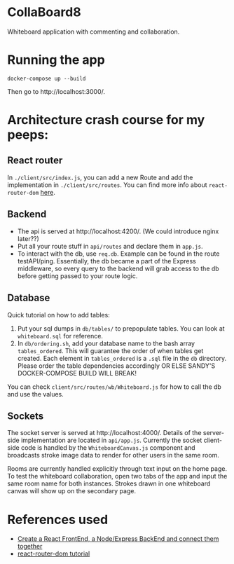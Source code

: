 # CollaBoard8

Whiteboard application with commenting and collaboration.

# Running the app

    docker-compose up --build

Then go to http://localhost:3000/.

# Architecture crash course for my peeps:

## React router

In `./client/src/index.js`, you can add a new Route and add the implementation in `./client/src/routes`. You can find more info about `react-router-dom` [here](https://github.com/remix-run/react-router/blob/main/docs/getting-started/tutorial.md).

## Backend

- The api is served at http://localhost:4200/. (We could introduce nginx later??)
- Put all your route stuff in `api/routes` and declare them in `app.js`.
- To interact with the db, use `req.db`. Example can be found in the route testAPI/ping. Essentially, the db became a part of the Express middleware, so every query to the backend will grab access to the db before getting passed to your route logic.

## Database

Quick tutorial on how to add tables:

1. Put your sql dumps in `db/tables/` to prepopulate tables. You can look at `whiteboard.sql` for reference.
2. In `db/ordering.sh`, add your database name to the bash array `tables_ordered`. This will guarantee the order of when tables get created. Each element in `tables_ordered` is a `.sql` file in the `db` directory. Please order the table dependencies accordingly OR ELSE SANDY'S DOCKER-COMPOSE BUILD WILL BREAK!

You can check `client/src/routes/wb/Whiteboard.js` for how to call the db and use the values.

## Sockets

The socket server is served at http://localhost:4000/. Details of the server-side implementation are located in `api/app.js`.
Currently the socket client-side code is handled by the `WhiteboardCanvas.js` component and broadcasts stroke image data to render for other users in the same room.

Rooms are currently handled explicitly through text input on the home page. To test the whiteboard collaboration, open two tabs of the app and input the same room name for both instances. Strokes drawn in one whiteboard canvas will show up on the secondary page.

# References used

- [Create a React FrontEnd, a Node/Express BackEnd and connect them together](https://medium.com/@jrshenrique/create-a-react-frontend-a-node-express-backend-and-connect-them-together-c5798926047c)
- [react-router-dom tutorial](https://github.com/remix-run/react-router/blob/main/docs/getting-started/tutorial.md)
